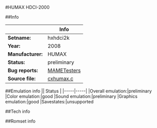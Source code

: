 #HUMAX HDCI-2000

##Info

||Info|
|-----|-----|
|**Setname:**|hxhdci2k
|**Year:**|2008
|**Manufacturer:**|HUMAX
|**Status:**|preliminary
|**Bug reports:**|[MAMETesters](http://mametesters.org/view_all_set.php?type=1&temporary=y&search=cxhumax.c)
|**Source file:**|[cxhumax.c](https://github.com/mamedev/mame/blob/master/src/mess/drivers/cxhumax.c)

##Emulation info
|| Status |
|-----|-----|
|Overall emulation:|preliminary
|Color emulation:|good
|Sound emulation:|preliminary
|Graphics emulation:|good
|Savestates:|unsupported

##Tech info

##Romset info

<!--- START OF EDITED COMMENT DO NOT TOUCH TEXT ABOVE-->
